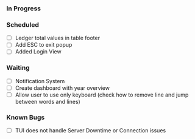 ### In Progress

[//]: # (TODO: Write test suite & add MyPy)
[//]: # (TODO: Figure out how to test api_clients)
[//]: # (TODO: Create Popup stack to approve flows created automatically by Celery)

### Scheduled

- [ ] Ledger total values in table footer
- [ ] Add ESC to exit popup
- [ ] Added Login View

### Waiting

- [ ] Notification System
- [ ] Create dashboard with year overview
- [ ] Allow user to use only keyboard (check how to remove line and jump between words and lines)

### Known Bugs
- [ ] TUI does not handle Server Downtime or Connection issues